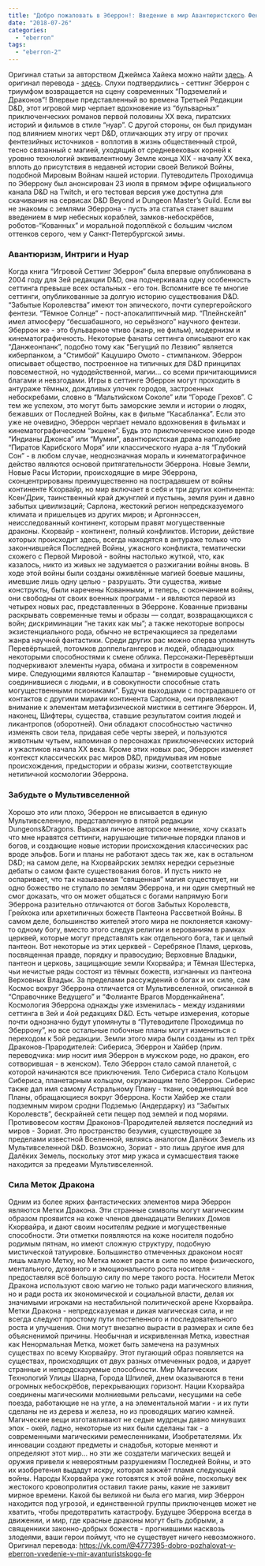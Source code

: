 ```yaml
---
title: "Добро пожаловать в Эберрон!: Введение в мир Авантюристского Фентези"
date: "2018-07-26"
categories: 
  - "eberron"
tags: 
  - "eberron-2"
---
```


Оригинал статьи за авторством Джеймса Хайека можно найти [здесь](https://www.dndbeyond.com/posts/279-welcome-to-eberron-an-introduction-to-a-realm-of). А оригинал перевода - [здесь](https://vk.com/@4777395-dobro-pozhalovat-v-eberron-vvedenie-v-mir-avanturistskogo-fe). Слухи подтвердились - сеттинг Эберрон с триумфом возвращается на сцену современных “Подземелий и Драконов”! Впервые представленный во времена Третьей Редакции D&D, этот игровой мир черпает вдохновение из “бульварных” приключенческих романов первой половины ХХ века, пиратских историй и фильмов в стиле “нуар”. С другой стороны, он был придуман под влиянием многих черт D&D, отличающих эту игру от прочих фентезийных источников - воплотив в жизнь общественный строй, тесно связанный с магией, уходящий от средневековых корней к уровню технологий эквивалентному Земле конца XIX - началу XX века, вплоть до присутствия в недавней истории своей Великой Войны, подобной Мировым Войнам нашей истории. Путеводитель Проходимца по Эберрону был анонсирован 23 июля в прямом эфире официального канала D&D на Twitch, и его тестовая версия уже доступна для скачивания на сервисах D&D Beyond и Dungeon Master’s Guild. Если вы не знакомы с землями Эберрона - пусть эта статья станет вашим введением в мир небесных кораблей, замков-небоскрёбов, роботов-“Кованных” и моральной подоплёкой с большим числом оттенков серого, чем у Санкт-Петербургской зимы.

### Авантюризм, Интриги и Нуар

Когда книга “Игровой Сеттинг Эберрон” была впервые опубликована в 2004 году для 3ей редакции D&D, она подчеркивала одну особенность сеттинга превыше всех остальных - его тон. Вспомните все те многие сеттинги, опубликованные за долгую историю существования D&D. “Забытые Королевства” имеют тон эпического, почти супергеройского фентези. “Тёмное Солнце” - пост-апокалиптичный мир. “Плейнскейп” имел атмосферу “бесшабашного, но серьёзного” научного фентези. Эберрон же - это бульварное чтиво (жанр, не фильм), модернизм и кинематографичность. Некоторые фанаты сеттинга описывают его как “Данжеонпанк”, подобно тому как “Бегущий по Лезвию” является киберпанком, а “Стимбой” Кацуширо Омото - стимпанком. Эберрон описывает общество, построенное на типичных для D&D принципах повсеместной, но чудодейственной, магии… со всеми причитающимися благами и невзгодами. Игры в сеттинге Эберрон могут проходить в антураже тёмных, дождливых улочек городов, застроенных небоскребами, словно в “Мальтийском Соколе” или “Городе Грехов”. С тем же успехом, это могут быть заморские земли и истории о людях, бежавших от Последней Войны, как в фильме “Касабланка”. Если это уже не очевидно, Эберрон черпает немало вдохновения в фильмах и кинематографическом “экшене”. Будь это приключенческое кино вроде “Индианы Джонса” или “Мумии”, авантюристская драма наподобие “Пиратов Карибского Моря” или классического нуара а-ля “Глубокий Сон” - в любом случае, неоднозначная мораль и кинематографичное действо являются основой притягательности Эберрона. Новые Земли, Новые Расы Истории, происходящие в мире Эберрона, сконцентрированы преимущественно на пострадавшем от войны континенте Кхорвайр, но мир включает в себя и три других континента: Ксен’Дрик, таинственный край джунглей и пустынь, земля руин и давно забытых цивилизаций; Сарлона, жестокий регион непредсказуемого климата и пришельцев из других миров; и Аргоннэссен, неисследованный континент, которым правят могущественные драконы. Кхорвайр - континент, полный конфликтов. Истории, действие которых происходит здесь, всегда находятся в антураже только что закончившейся Последней Войны, ужасного конфликта, тематически схожего с Первой Мировой - войны настолько жуткой, что, как казалось, никто из живых не задумается о разжигании войны вновь. В ходе этой войны были созданы оживлённые магией боевые машины, имевшие лишь одну целью - разрушать. Эти существа, живые конструкты, были наречены Кованными, и теперь, с окончанием войны, они свободны от своих военных программ - и являются первой из четырех новых рас, представленных в Эберроне. Кованные призваны раскрывать современные темы и образы — солдат, возвращающихся с войн; дискриминации “не таких как мы”; а также некоторые вопросы экзистенциального рода, обычно не встречающиеся за пределами жанра научной фантастики. Среди других рас можно сперва упомянуть Перевёртышей, потомков доппельгангеров и людей, обладающих некоторыми способностями к смене облика. Персонажи-Перевёртыши подчеркивают элементы нуара, обмана и хитрости в современном мире. Следующими являются Калаштар - “внемировые сущности, соединившиеся с людьми, и в совокупности способные стать могущественными псиониками”. Будучи выходцами с пострадавшего от контактов с другими мирами континента Сарлона, они привлекают внимание к элементам метафизической мистики в сеттинге Эберрон. И, наконец, Шифтеры, существа, ставшие результатом соития людей и ликантропов (оборотней). Они обладают способностью частично изменять свои тела, придавая себе черты зверей, и пользуются животным чутьем, напоминая о персонажах приключенческих историй и ужастиков начала ХХ века. Кроме этих новых рас, Эберрон изменяет контекст классических рас миров D&D, придумывая им новые происхождения, предыстории и образы жизни, соответствующие нетипичной космологии Эберрона.

### Забудьте о Мультивселенной

Хорошо это или плохо, Эберрон не вписывается в единую Мультивселенную, представленную в пятой редакции Dungeons&Dragons. Выражая личное авторское мнение, хочу сказать что мне нравятся сеттинги, нарушающие типичные порядки планов и богов, и создающие новые истории происхождения классических рас вроде эльфов. Боги и планы не работают здесь так же, как в остальном D&D; на самом деле, на Кхорвайрских землях нередки серьезные дебаты о самом факте существования богов. И пусть никто не оспаривает, что так называемая “священная” магия существует, ни одно божество не ступало по землям Эберрона, и ни один смертный не смог доказать, что он может общаться с богами напрямую Боги Эберрона разительно отличаются от богов Забытых Королевств, Грейхока или архетипичных божеств Пантеона Рассветной Войны. В самом деле, большинство жителей этого мира не поклоняется какому-то одному богу, вместо этого следуя религии и верованиям в рамках церквей, которые могут представлять как отдельного бога, так и целый пантеон. Вот некоторые из этих церквей - Серебряное Пламя, церковь, посвященная правде, порядку и правосудию; Верховные Владыки, пантеон и церковь, защищающие земли Кхорвайра; и Тёмная Шестерка, чьи нечистые ряды состоят из тёмных божеств, изгнанных из пантеона Верховных Владык. За пределами рассуждений о богах и их силе, сам Космос вокруг Эберрона отличается от Мультивселенной, описанной в “Справочнике Ведущего” и “Фолианте Врагов Морденкайнена”. Космология Эберрона однажды уже изменилась - между изданиями сеттинга в 3ей и 4ой редакциях D&D. Есть четыре измерения, которые почти однозначно будут упомянуты в “Путеводителе Проходимца по Эберрону”, но все остальные побочные планы могут измениться с переходом к 5ой редакции. Земли этого мира были созданы из тел трёх Драконов-Прародителей: Сибериса, Эберрон и Хайбер (прим. переводчика: мир носит имя Эберрон в мужском роде, но дракон, его сотворившая - в женском). Тело Эберрон стало самой планетой, с которой начинаются все приключения. Тело Сибериса стало Кольцом Сибериса, планетарным кольцом, окружающим тело Эберрон. Сиберис также дал имя самому Астральному Плану - ткани, соединяющей все Планы, обращающиеся вокруг Эберрона. Кости Хайбер же стали подземным миром сродни Подземью (Андердарку) из “Забытых Королевств”, бескрайней сети пещер под землей и под морями. Противовесом костям Драконов-Прародителей является последний из миров - Зориат. Это пространство безумия, существующее за пределами известной Вселенной, являясь аналогом Далёких Земель из Мультивселенной D&D. Возможно, Зориат - это лишь другое имя для Далёких Земель, поскольку этот мир ужаса и сумасшествия также находится за предеами Мультивселенной.

### Сила Меток Дракона

Одним из более ярких фантастических элементов мира Эберрон являются Метки Дракона. Эти странные символы могут магическим образом проявится на коже членов двенадацати Великих Домов Кхорвайра, и дают своим носителям редкие и могущественные способности. Эти отметки появляются на коже носителя подобно родимым пятнам, но имеют сложную структуру, подобную мистической татуировке. Большинство отмеченных драконом носят лишь малую Метку, но Метка может расти в силе по мере физического, ментального, духовного и эмоционального роста носителя - предоставляя всё большую силу по мере такого роста. Носители Меток Дракона используют свою магию не только ради магического влияния, но и ради роста их экономической и социальной власти, делая их значимыми игроками на нестабильной политической арене Кхорвайра. Метки Дракона - непредсказуемая и дикая магическая сила, и не всегда следуют простому пути постепенного и последовательного роста и улучшения. Они могут внезапно вырасти в размерах и силе без объясненимой причины. Необычная и искривленная Метка, известная как Ненормальная Метка, может быть замечена на разумных существах по всему Кхорвайру. Этот пугающий образ появляется на существах, происходящих от двух разных отмеченных родов, и дарует странные и непредсказуемые способности. Мир Магических Технологий Улицы Шарна, Города Шпилей, днем оказываются в тени огромных небоскрёбов, перекрывающих горизонт. Нации Кхорвайра соединены магическими молниевыми рельсами, несущими на себе поезда, работающие не на угле, а на элементальной магии - и их пути сделаны не из дерева и железа, но из проводящих магию камней. Магические вещи изготавливают не седые мудрецы давно минувших эпох - окей, ладно, некоторые из них были сделаны так - а современными магическими ремесленниками, Изобретателями. Их инновации создают предметы и снадобья, которые меняют и определяют этот мир… но эти же создатели магических вещей и оружия привели к невероятным разрушениям Последней Войны, и это их изобретения выдадут искру, которая зажжёт пламя следующей войны. Народы Кхорвайра уже готовятся к этой войне, поскольку век жестокого кровопролития оставил такие раны, какие не заживит мирное времени. Какой бы великой ни была его магия, мир Эберрон находится под угрозой, и единственной группы приключенцев может не хватить, чтобы предотвратить катастрофу. Будущее Эберрона всегда в движении, и мир, где красные драконы могут быть добрыми, а священники законно-добрых божеств - прогнившими насквозь злодеями, ваши герои поймут, что не существует ничего невозможного. Оригинал перевода: https://vk.com/@4777395-dobro-pozhalovat-v-eberron-vvedenie-v-mir-avanturistskogo-fe
